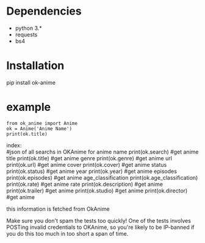 


Dependencies
============

- python 3.*
- requests
- bs4

Installation
============

pip install ok-anime

example
==========

    from ok_anime import Anime
    ok = Anime('Anime Name')
    print(ok.title)

index:	
	#json of all searchs in OKAnime for anime name
	print(ok.search)
	#get anime title
    	print(ok.title)
	#get anime genre
	print(ok.genre)
	#get anime url
	print(ok.url)
	#get anime cover
	print(ok.cover)
	#get anime status
	print(ok.status)
	#get anime year
	print(ok.year)
	#get anime episodes
	print(ok.episodes)
	#get anime age_classification
	print(ok.age_classification)
	print(ok.rate)
	#get anime rate
	print(ok.description)
	#get anime
	print(ok.trailer)
	#get anime
	print(ok.studio)
	#get anime
	print(ok.director)
	#get anime
	

this information is fetched from OkAnime

Make sure you don't spam the tests too quickly! One of the tests involves POSTing invalid credentials to OKAnime, so you're likely to be IP-banned if you do this too much in too short a span of time.
